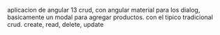 aplicacion de angular 13 crud, con angular material para los dialog, basicamente un modal para agregar productos. con el tipico tradicional crud. create, read, delete, update
